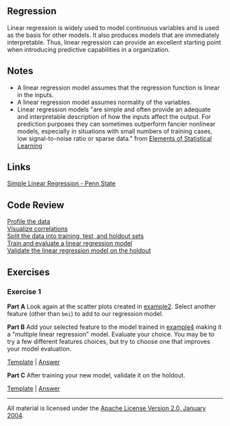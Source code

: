 ## Regression

Linear regression is widely used to model continuous variables and is used as the basis for other models. It also produces models that are immediately interpretable. Thus, linear regression can provide an excellent starting point when introducing predictive capabilities in a organization.

## Notes

- A linear regression model assumes that the regression function is linear in the inputs.
- A linear regression model assumes normality of the variables.
- Linear regression models "are simple and often provide an adequate and interpretable description of how the inputs affect the output. For prediction purposes they can sometimes outperform fancier nonlinear models, especially in situations with small numbers of training cases, low signal-to-noise ratio or sparse data." from [Elements of Statistical Learning](http://statweb.stanford.edu/~tibs/ElemStatLearn/)

## Links

[Simple Linear Regression - Penn State](https://onlinecourses.science.psu.edu/stat501/node/250)  

## Code Review

[Profile the data](example1/example1.go)  
[Visualize correlations](example2/example2.go)  
[Split the data into training, test, and holdout sets](example3/example3.go)  
[Train and evaluate a linear regression model](example4/example4.go)    
[Validate the linear regression model on the holdout](example5/example5.go)  

## Exercises

### Exercise 1

**Part A** Look again at the scatter plots created in [example2](example2/example2.go).  Select another feature (other than `bmi`) to add to our regression model.

**Part B** Add your selected feature to the model trained in [example4](example4/example4.go) making it a "multiple linear regression" model.  Evaluate your choice.  You may be to try a few different features choices, but try to choose one that improves your model evaluation.  

[Template](exercises/template1b/template1b.go) |
[Answer](exercises/exercise1b/exercise1b.go)

**Part C** After training your new model, validate it on the holdout.

[Template](exercises/template1c/template1c.go) |
[Answer](exercises/exercise1c/exercise1c.go)

___
All material is licensed under the [Apache License Version 2.0, January 2004](http://www.apache.org/licenses/LICENSE-2.0).
